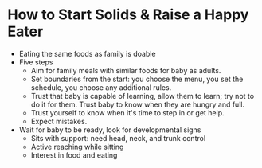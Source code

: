 # How to Start Solids & Raise a Happy Eater

- Eating the same foods as family is doable
- Five steps
  - Aim for family meals with similar foods for baby as adults.
  - Set boundaries from the start: you choose the menu, you set the schedule,
    you choose any additional rules.
  - Trust that baby is capable of learning, allow them to learn; try not to do
    it for them. Trust baby to know when they are hungry and full.
  - Trust yourself to know when it's time to step in or get help.
  - Expect mistakes.
- Wait for baby to be ready, look for developmental signs
  - Sits with support: need head, neck, and trunk control
  - Active reaching while sitting
  - Interest in food and eating

